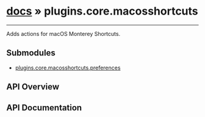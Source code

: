# [docs](index.md) » plugins.core.macosshortcuts
---

Adds actions for macOS Monterey Shortcuts.

## Submodules
 * [plugins.core.macosshortcuts.preferences](plugins.core.macosshortcuts.preferences.md)

## API Overview

## API Documentation

